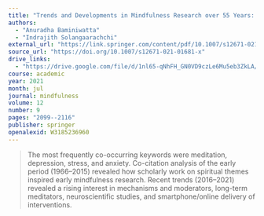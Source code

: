 ```yaml
---
title: "Trends and Developments in Mindfulness Research over 55 Years: A Bibliometric Analysis of Publications Indexed in Web of Science"
authors:
  - "Anuradha Baminiwatta"
  - "Indrajith Solangaarachchi"
external_url: "https://link.springer.com/content/pdf/10.1007/s12671-021-01681-x.pdf"
source_url: "https://doi.org/10.1007/s12671-021-01681-x"
drive_links:
  - "https://drive.google.com/file/d/1nl65-qNhFH_GN0VD9czLe6Mu5eb3ZkLA/view?usp=drivesdk"
course: academic
year: 2021
month: jul
journal: mindfulness
volume: 12
number: 9
pages: "2099--2116"
publisher: springer
openalexid: W3185236960
---
```


> The most frequently co-occurring keywords were meditation, depression, stress, and anxiety.
Co-citation analysis of the early period (1966–2015) revealed how scholarly work on spiritual themes inspired early mindfulness research.
Recent trends (2016–2021) revealed a rising interest in mechanisms and moderators, long-term meditators, neuroscientific studies, and smartphone/online delivery of interventions.
